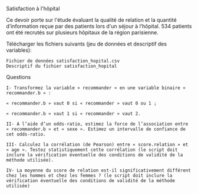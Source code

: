 Satisfaction à l'hôpital

Ce devoir porte sur l'étude évaluant la qualité de relation et la quantité d’information reçue par des patients lors d'un séjour à l’hôpital. 534 patients ont été recrutés sur plusieurs hôpitaux de la région parisienne.

Télécharger les fichiers suivants (jeu de données et descriptif des variables):

    Fichier de données satisfaction_hopital.csv
    Descriptif du fichier satisfaction_hopital

Questions

    I- Transformez la variable « recommander » en une variable binaire « recommander.b » :
    
    « recommander.b » vaut 0 si « recommander » vaut 0 ou 1 ;
    
    « recommander.b » vaut 1 si « recommander » vaut 2.
    
    II- A l’aide d’un odds-ratio, estimez la force de l’association entre « recommander.b » et « sexe ». Estimez un intervalle de confiance de cet odds-ratio.
    
    III- Calculez la corrélation (de Pearson) entre « score.relation » et « age ». Testez statistiquement cette corrélation (le script doit inclure la vérification éventuelle des conditions de validité de la méthode utilisée).
    
    IV- La moyenne du score de relation est-il significativement différent chez les hommes et chez les femmes ? (le script doit inclure la vérification éventuelle des conditions de validité de la méthode utilisée)

